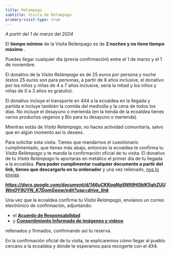 ```yaml
---
title: Relampago
subtitle: Visita de Relampago
primary-visit-type: true
---
```


<!--
SPDX-FileCopyrightText: 2012-2023 Atzar <ecoaldeavegetariana@gmail.com>
SPDX-FileCopyrightText: 2024 Robin Vobruba <hoijui.quaero@gmail.com>

SPDX-License-Identifier: CC-BY-SA-4.0
-->

*A partir del 1 de marzo del 2024*

El **tiempo mínimo** de la Visita Relámpago es de **2 noches y no tiene
tiempo máximo** .

Puedes llegar cualquier día (previa confirmación) entre el 1 de marzo y
el 1 de noviembre.

El donativo de la _Visita Relámpago_ es de 25 euros por persona y noche
(estos 25 euros son para personas, a partir de 8 años inclusive, el
donativo por los niños y niñas de 4 a 7 años inclusive, sería la mitad y
los niños y niñas de 0 a 3 años es gratuito).

El donativo incluye el transporte en 4X4 a la ecoaldea en la llegada y
partida e incluye también la comida del mediodía y la cena de todos los
días. No incluye el desayuno o merienda (en la tienda de la ecoaldea
tienes varios productos veganos y Bio para tu desayuno o merienda).

Mientras estás de _Visita Relámpago_,
no haces actividad comunitaria,
salvo que en algún momento así lo desees.

Para solicitar esta visita. Tienes que mandarnos el cuestionario
cumplimentado, que tienes más abajo, entonces la ecoaldea te confirma tu
_Visita Relámpago_ y te manda la confirmación oficial de tu visita. El
donativo de tu _Visita Relámpago_ lo aportarás en metálico el primer día
de tu llegada a la ecoaldea.
**Para poder cumplimentar cualquier documento a partir del link,
tienes que descargarlo en tu ordenador** y
una vez rellenado, [nos lo envias][contacto].

<!-- TODO Convert this link like the other acuerdo-*.md -->
***<https://docs.google.com/document/d/146uCKKaqNgSN99H0bIK5qhZUUWmOY9UYN_K7DomGoew/edit?usp=drive_link>***

Una vez que la ecoaldea confirme tu _Visita Relámpago_,
envíanos un correo electrónico de confirmación,
adjuntando:

- el [**Acuerdo de Responsabilidad**](
  https://docs.google.com/document/d/1LHb7SVDQ-M8FmAcnYgnzMvlfKPGFha1n-uw4Rqkf8cM/edit?usp=drive_link)
- y [**Consentimiento Informado de imágenes y videos**](
  https://docs.google.com/document/d/1C5pqcvrZBbvqaVWchEwn3Wk5DST300HS5YZm8GarfFQ/edit?usp=drive_link)

rellenados y firmados, confirmando así tu reserva.

En la confirmación oficial de tu visita, te explicaremos cómo llegar al
pueblo cercano a la ecoaldea y dónde te esperamos para recogerte con el
4X4.

[contacto]: ../contacto.md

